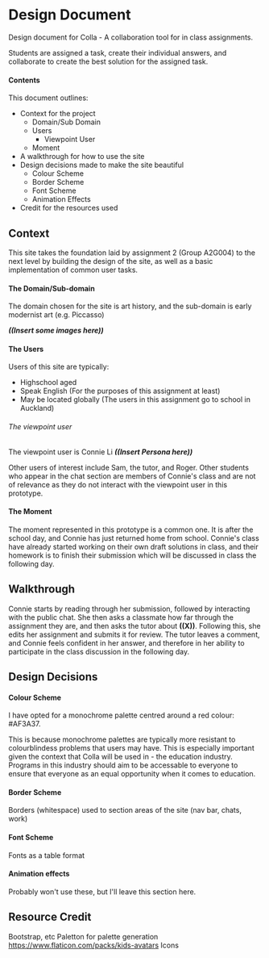 # Design Document

Design document for Colla - A collaboration tool for in class assignments.

Students are assigned a task, create their individual answers, and collaborate
to create the best solution for the assigned task.

#### **Contents**

This document outlines:
* Context for the project
  * Domain/Sub Domain
  * Users
    * Viewpoint User
  * Moment
* A walkthrough for how to use the site
* Design decisions made to make the site beautiful
  * Colour Scheme
  * Border Scheme
  * Font Scheme
  * Animation Effects
* Credit for the resources used

## Context

This site takes the foundation laid by assignment 2 (Group A2G004) to the next
level by building the design of the site, as well as a basic implementation of
common user tasks.

#### The Domain/Sub-domain
The domain chosen for the site is art history, and the sub-domain is early
modernist art (e.g. Piccasso)

_**((Insert some images here))**_

#### The Users
Users of this site are typically:
* Highschool aged
* Speak English (For the purposes of this assignment at least)
* May be located globally (The users in this assignment go to school in Auckland)


###### The viewpoint user
The viewpoint user is Connie Li
_**((Insert Persona here))**_

Other users of interest include Sam, the tutor, and Roger. Other students
who appear in the chat section are members of Connie's class and are not of
relevance as they do not interact with the viewpoint user in this prototype.

#### The Moment
The moment represented in this prototype is a common one. It is after the school
day, and Connie has just returned home from school. Connie's class have already
started working on their own draft solutions in class, and their homework is to
finish their submission which will be discussed in class the following day.

## Walkthrough

Connie starts by reading through her submission, followed by interacting with
the public chat. She then asks a classmate how far through the assignment they
are, and then asks the tutor about **((X))**. Following this, she edits her
assignment and submits it for review. The tutor leaves a comment, and Connie
feels confident in her answer, and therefore in her ability to participate in
the class discussion in the following day.

## Design Decisions

#### Colour Scheme
I have opted for a monochrome palette centred around a red colour: #AF3A37.

This is because monochrome palettes are typically more resistant to colourblindess problems that users may have. This is especially important given the context that Colla will be used in - the education industry. Programs in this industry should aim to be accessable to everyone to ensure that everyone as an equal opportunity when it comes to education.


#### Border Scheme
Borders (whitespace) used to section areas of the site (nav bar, chats, work)

#### Font Scheme
Fonts as a table format

#### Animation effects
Probably won't use these, but I'll leave this section here.

## Resource Credit
Bootstrap, etc
Paletton for palette generation
https://www.flaticon.com/packs/kids-avatars Icons